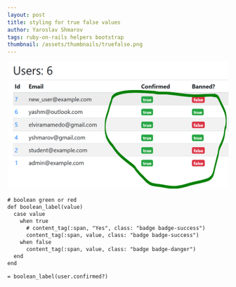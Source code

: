 ```yaml
---
layout: post
title: styling for true false values
author: Yaroslav Shmarov
tags: ruby-on-rails helpers bootstrap
thumbnail: /assets/thumbnails/truefalse.png
---
```


![final-result](/assets/2021-01-25-styling-for-true-false-values/boolean-colors.PNG)

```
# boolean green or red
def boolean_label(value)
  case value
    when true
      # content_tag(:span, "Yes", class: "badge badge-success")
      content_tag(:span, value, class: "badge badge-success")
    when false
      content_tag(:span, value, class: "badge badge-danger")
  end
end
```

```
= boolean_label(user.confirmed?)
```